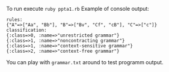 To run execute `ruby ppta1.rb`
Example of console output:
```
rules:
{"A"=>["Aa", "Bb"], "B"=>["Bv", "Cf", "cB"], "C"=>["c"]}
classification:
{:class=>0, :name=>"unrestricted grammar"}
{:class=>1, :name=>"noncontracting grammar"}
{:class=>1, :name=>"context-sensitive grammar"}
{:class=>2, :name=>"context-free grammar"}
```
You can play with `grammar.txt` around to test programm output.